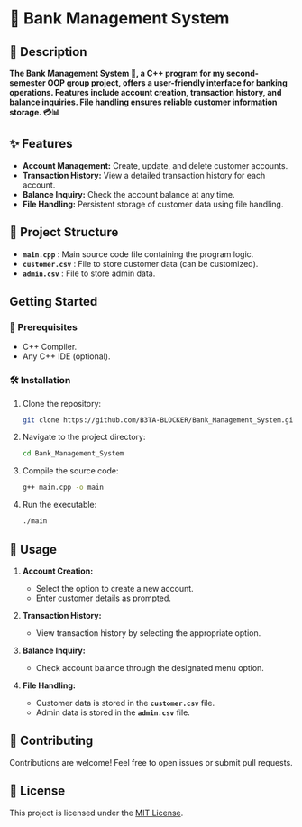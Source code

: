 # **🏦 Bank Management System**

## **📄 Description**

**The Bank Management System 🏦, a C++ program for my second-semester OOP group project, offers a user-friendly interface for banking operations. Features include account creation, transaction history, and balance inquiries. File handling ensures reliable customer information storage. 💳📊**

## ✨ Features

- **Account Management:** Create, update, and delete customer accounts.
- **Transaction History:** View a detailed transaction history for each account.
- **Balance Inquiry:** Check the account balance at any time.
- **File Handling:** Persistent storage of customer data using file handling.

## 📂 Project Structure

- **`main.cpp`** : Main source code file containing the program logic.
- **`customer.csv`** : File to store customer data (can be customized).
- **`admin.csv`** : File to store admin data.
  
## Getting Started

### 🔧 Prerequisites

- C++ Compiler.
- Any C++ IDE (optional).

### 🛠 Installation

1. Clone the repository:

    ```bash
    git clone https://github.com/B3TA-BLOCKER/Bank_Management_System.git
    ```

2. Navigate to the project directory:
   ```bash
   cd Bank_Management_System
   ```
   
3. Compile the source code:

    ```bash
    g++ main.cpp -o main
    ```

4. Run the executable:

    ```bash
    ./main
    ```

## 🚀 Usage

1. **Account Creation:**
   - Select the option to create a new account.
   - Enter customer details as prompted.

2. **Transaction History:**
   - View transaction history by selecting the appropriate option.

3. **Balance Inquiry:**
   - Check account balance through the designated menu option.

4. **File Handling:**
   - Customer data is stored in the **`customer.csv`** file.
   - Admin data is stored in the **`admin.csv`** file.


## 🤝 Contributing

Contributions are welcome! Feel free to open issues or submit pull requests.

## 📝 License

This project is licensed under the [MIT License](LICENSE).

